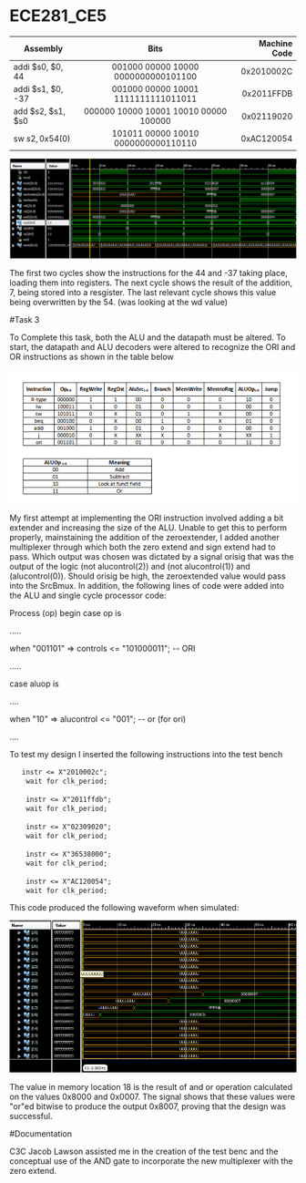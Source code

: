 ECE281_CE5
==========


| Assembly        | Bits           | Machine Code  |
| ------------- |:-------------:| -----:|
| addi $s0, $0, 44  | 001000 00000 10000 0000000000101100   | 0x2010002C |
| addi $s1, $0, -37 | 001000 00000 10001 1111111111011011   | 0x2011FFDB |
| add $s2, $s1, $s0| 000000 10000 10001 10010 00000 100000 | 0x02119020 |
| sw $s2, 0x54($0)  | 101011 00000 10010 0000000000110110   | 0xAC120054 |

![](https://github.com/C16erikthompson/ECE281_CE5/blob/master/Waveform.png?raw=true)

The first two cycles show the instructions for the 44 and -37 taking place, loading them into registers.  The next cycle shows the result of the addition, 7, being stored into a resgister.  The last relevant cycle shows this value being overwritten by the 54.  (was looking at the wd value)

 
#Task 3

To Complete this task, both the ALU and the datapath must be altered.  To start, the datapath and ALU decoders were altered to recognize the ORI and OR instructions as shown in the table below

![](https://github.com/C16erikthompson/ECE281_CE5/blob/master/ALUinstr.png?raw=true)


My first attempt at implementing the ORI instruction involved adding a bit extender and increasing the size of the ALU.  Unable to get this to perform properly, mainstaining the addition of the zeroextender, I added another multiplexer through which both the zero extend and sign extend had to pass.  Which output was chosen was dictated by a signal orisig that was the output of the logic (not alucontrol(2)) and (not alucontrol(1)) and (alucontrol(0)).  Should orisig be high, the zeroextended value would pass into the SrcBmux.  In addition, the following lines of code were added into the ALU and single cycle processor code:

Process (op) begin
 case op is
 
 .....
 
 when "001101" => controls <= "101000011"; -- ORI
 
 .....
 
 case aluop is
 
 ....
 
 when "10" => alucontrol <= "001"; -- or (for ori) 
 
 ....
 
 
To test my design I inserted the following instructions into the test bench

       instr <= X"2010002c";
        wait for clk_period;

        instr <= X"2011ffdb";
        wait for clk_period;

        instr <= X"02309020";
        wait for clk_period;

        instr <= X"36538000";
        wait for clk_period;

        instr <= X"AC120054";
        wait for clk_period;
        
This code produced the following waveform when simulated:

![](https://github.com/C16erikthompson/ECE281_CE5/blob/master/Waveform2.png?raw=true)

The value in memory location 18 is the result of and or operation calculated on the values 0x8000 and 0x0007.  The signal shows that these values were "or"ed bitwise to produce the output 0x8007, proving that the design was successful.

#Documentation

C3C Jacob Lawson assisted me in the creation of the test benc and the conceptual use of the AND gate to incorporate the new multiplexer with the zero extend.
